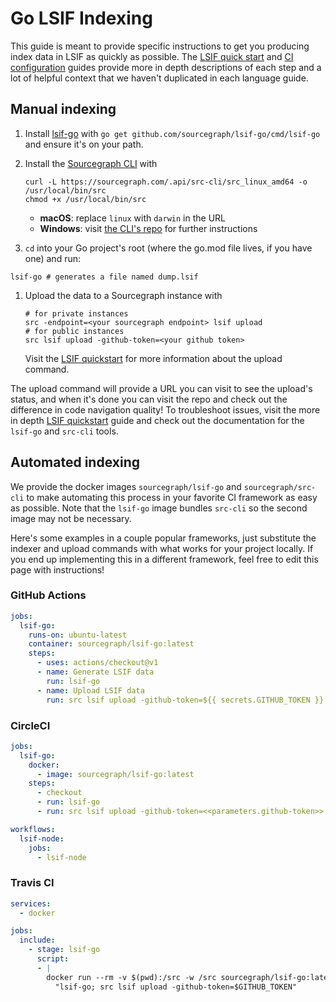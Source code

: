 # Go LSIF Indexing

This guide is meant to provide specific instructions to get you producing index data in LSIF as quickly as possible. The [LSIF quick start](lsif_quickstart.md) and [CI configuration](adding_lsif_to_workflows.md) guides provide more in depth descriptions of each step and a lot of helpful context that we haven't duplicated in each language guide.

## Manual indexing

1. Install [lsif-go](https://github.com/sourcegraph/lsif-go) with `go get github.com/sourcegraph/lsif-go/cmd/lsif-go` and ensure it's on your path.

1. Install the [Sourcegraph CLI](https://github.com/sourcegraph/src-cli) with
   ```console
   curl -L https://sourcegraph.com/.api/src-cli/src_linux_amd64 -o /usr/local/bin/src
   chmod +x /usr/local/bin/src
   ```
   - **macOS**: replace `linux` with `darwin` in the URL
   - **Windows**: visit [the CLI's repo](https://github.com/sourcegraph/src-cli) for further instructions

1. `cd` into your Go project's root (where the go.mod file lives, if you have one) and run:
```console
lsif-go # generates a file named dump.lsif
```

1. Upload the data to a Sourcegraph instance with
   ```console
   # for private instances
   src -endpoint=<your sourcegraph endpoint> lsif upload
   # for public instances
   src lsif upload -github-token=<your github token>
   ```
   Visit the [LSIF quickstart](./lsif_quickstart.md) for more information about the upload command.

The upload command will provide a URL you can visit to see the upload's status, and when it's done you can visit the repo and check out the difference in code navigation quality! To troubleshoot issues, visit the more in depth [LSIF quickstart](./lsif_quickstart.md) guide and check out the documentation for the `lsif-go` and `src-cli` tools.

## Automated indexing

We provide the docker images `sourcegraph/lsif-go` and `sourcegraph/src-cli` to make automating this process in your favorite CI framework as easy as possible. Note that the `lsif-go` image bundles `src-cli` so the second image may not be necessary.

Here's some examples in a couple popular frameworks, just substitute the indexer and upload commands with what works for your project locally. If you end up implementing this in a different framework, feel free to edit this page with instructions!

### GitHub Actions
```yaml
jobs:
  lsif-go:
    runs-on: ubuntu-latest
    container: sourcegraph/lsif-go:latest
    steps:
      - uses: actions/checkout@v1
      - name: Generate LSIF data
        run: lsif-go
      - name: Upload LSIF data
        run: src lsif upload -github-token=${{ secrets.GITHUB_TOKEN }}
```

### CircleCI
```yaml
jobs:
  lsif-go:
    docker:
      - image: sourcegraph/lsif-go:latest
    steps:
      - checkout
      - run: lsif-go
      - run: src lsif upload -github-token=<<parameters.github-token>>

workflows:
  lsif-node:
    jobs:
      - lsif-node
```

### Travis CI
```yaml
services:
  - docker

jobs:
  include:
    - stage: lsif-go
      script:
      - |
        docker run --rm -v $(pwd):/src -w /src sourcegraph/lsif-go:latest /bin/sh -c \
          "lsif-go; src lsif upload -github-token=$GITHUB_TOKEN"
```
